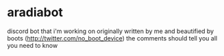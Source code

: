 # aradiabot
discord bot that i'm working on
originally written by me and beautified by boots (http://twitter.com/no_boot_device)
the comments should tell you all you need to know
